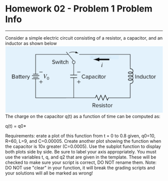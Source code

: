 # Homework 02 - Problem 1 Problem Info
---
Consider a simple electric circuit consisting of a resistor, a capacitor, and an inductor as shown below
![image](assets/h0201.png)
The charge on the capacitor q(t) as a function of time can be computed as:

q(t) = q0*

Requirements:
erate a plot of this function from t = 0 to 0.8 given, q0=10, R=60, L=9, and C=0.00005. 
Create another plot showing the function when the capacitor is 10x greater (C=0.0005).
Use the subplot function to display both plots side by side. Be sure to label your axis appropriately.
You must use the variables t, q, and q2 that are given in the template. These will be checked to make sure your script is correct, DO NOT rename them.
Note: DO NOT use "clear" in your function, it will break the grading scripts and your solutions will all be marked as wrong!
